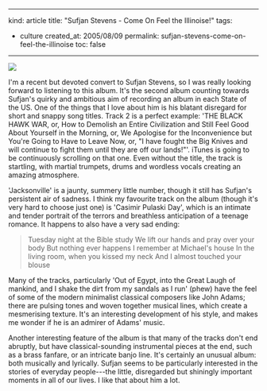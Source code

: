 -----
kind: article
title: "Sufjan Stevens - Come On Feel the Illinoise!"
tags:
- culture
created_at: 2005/08/09
permalink: sufjan-stevens-come-on-feel-the-illinoise
toc: false
-----

<p class="img-shadow">
<a href="http://www.amazon.co.uk/exec/obidos/redirect?tag=butshesagirl-21%26link_code=xm2%26camp=2025%26creative=165953%26path=http://www.amazon.co.uk/gp/redirect.html%253fASIN=B0009MWAPW%2526tag=butshesagirl-21%2526lcode=xm2%2526cID=2025%2526ccmID=165953%2526location=/o/ASIN/B0009MWAPW%25253FSubscriptionId=02ZH6J1W0649DTNS6002" title="Sufjan Stevens - Illinoise"><img src="http://images.amazon.com/images/P/B0009MWAPW.02._SCTHUMBZZZ_.jpg" /></a>
</p>

<p>I'm a recent but devoted convert to Sufjan Stevens, so I was really looking forward to listening to this album. It's the second album counting towards Sufjan's quirky and ambitious aim of recording an album in each State of the US. One of the things that I love about him is his blatant disregard for short and snappy song titles. Track 2 is a perfect example: 'THE BLACK HAWK WAR, or, How to Demolish an Entire Civilization and Still Feel Good About Yourself in the Morning, or, We Apologise for the Inconvenience but You're Going to Have to Leave Now, or, "I have fought the Big Knives and will continue to fight them until they are off our lands!"'. iTunes is going to be continuously scrolling on that one. Even without the title, the track is startling, with martial trumpets, drums and wordless vocals creating an amazing atmosphere.</p>

<p>'Jacksonville' is a jaunty, summery little number, though it still has Sufjan's persistent air of sadness. I think my favourite track on the album (though it's very hard to choose just one) is 'Casimir Pulaski Day', which is an intimate and tender portrait of the terrors and breathless anticipation of a teenage romance. It happens to also have a very sad ending:</p>

<blockquote>
<p>
Tuesday night at the Bible study
We lift our hands and pray over your body
But nothing ever happens
I remember at Michael's house
In the living room, when you kissed my neck
And I almost touched your blouse
</p>
</blockquote>

<p>Many of the tracks, particularly 'Out of Egypt, into the Great Laugh of mankind, and I shake the dirt from my sandals as I run' (phew) have the feel of some of the modern minimalist classical composers like John Adams; there are pulsing tones and woven together musical lines, which create a mesmerising texture. It's an interesting development of his style, and makes me wonder if he is an admirer of Adams' music.</p>

<p>Another interesting feature of the album is that many of the tracks don't end abruptly, but have classical-sounding instrumental pieces at the end, such as a brass fanfare, or an intricate banjo line. It's certainly an unusual album: both musically and lyrically. Sufjan seems to be particularly interested in the stories of everyday people---the little, disregarded but shiningly important moments in all of our lives. I like that about him a lot.</p>



